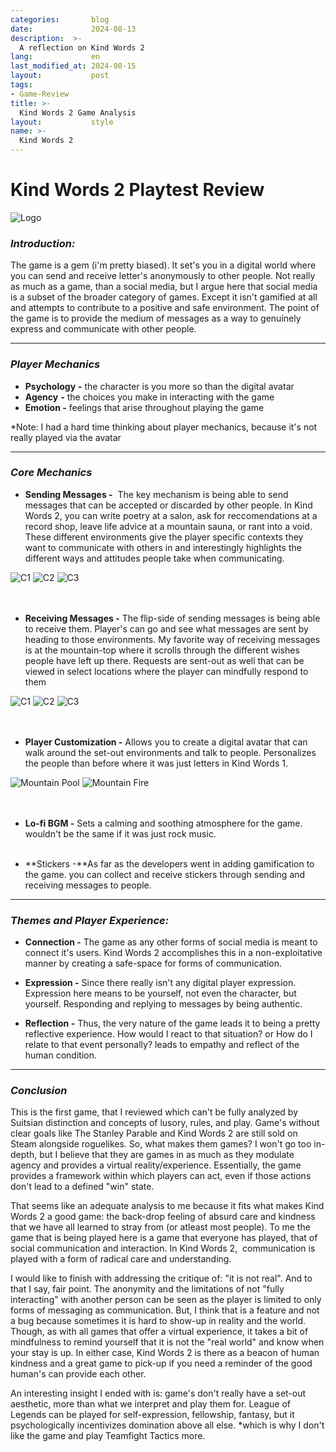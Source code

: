 ```yaml
---
categories:       blog
date:             2024-08-13
description:  >-
  A reflection on Kind Words 2
lang:             en
last_modified_at: 2024-08-15
layout:           post
tags:
- Game-Review
title: >-
  Kind Words 2 Game Analysis
layout:           style
name: >-
  Kind Words 2
---
```


# Kind Words 2 Playtest Review

<img src="{{ 'assets/games/kind-words-2/header.jpg' | relative_url }}" alt="Logo" class="game_logo"/>

### *Introduction:*
The game is a gem (i'm pretty biased). It set's you in a digital world where you can send and receive letter's anonymously to other people. Not really as much as a game, than a social media, but I argue here that social media is a subset of the broader category of games. Except it isn't gamified at all and attempts to contribute to a positive and safe environment. The point of the game is to provide the medium of messages as a way to genuinely express and communicate with other people.


* * *

### *Player Mechanics*

- **Psychology** **-** the character is you more so than the digital avatar
- **Agency** **-** the choices you make in interacting with the game
- **Emotion -** feelings that arise throughout playing the game

*Note: I had a hard time thinking about player mechanics, because it's not really played via the avatar 

* * *

### *Core Mechanics*

- **Sending Messages -**  The key mechanism is being able to send messages that can be accepted or discarded by other people. In Kind Words 2, you can write poetry at a salon, ask for reccomendations at a record shop, leave life advice at a mountain sauna, or rant into a void.  These different environments give the player specific contexts they want to communicate with others in and interestingly highlights the different ways and attitudes people take when communicating.
<div class="picture-grid3">
  <img src="{{ 'assets/games/kind-words-2/s1.png' | relative_url }}" alt="C1">
  <img src="{{ 'assets/games/kind-words-2/s2.png' | relative_url }}" alt="C2">
  <img src="{{ 'assets/games/kind-words-2/s3.png' | relative_url }}" alt="C3"/>
</div>
<br/><br/>

- **Receiving Messages -** The flip-side of sending messages is being able to receive them. Player's can go and see what messages are sent by heading to those environments. My favorite way of receiving messages is at the mountain-top where it scrolls through the different wishes people have left up there. Requests are sent-out as well that can be viewed in select locations where the player can mindfully respond to them
<div class="picture-grid3">
  <img src="{{ 'assets/games/kind-words-2/r1.png' | relative_url }}" alt="C1">
  <img src="{{ 'assets/games/kind-words-2/r2.png' | relative_url }}" alt="C2">
  <img src="{{ 'assets/games/kind-words-2/r3.png' | relative_url }}" alt="C3"/>
</div>
<br/><br/>

- **Player Customization -** Allows you to create a digital avatar that can walk around the set-out environments and talk to people. Personalizes the people than before where it was just letters in Kind Words 1.
<div class="picture-grid2">
  <img src="{{ 'assets/games/kind-words-2/c1.png' | relative_url }}" alt="Mountain Pool">
  <img src="{{ 'assets/games/kind-words-2/c2.png' | relative_url }}" alt="Mountain Fire">
</div>
<br/><br/>

- **Lo-fi BGM -** Sets a calming and soothing atmosphere for the game. wouldn't be the same if it was just rock music.
<br/><br/>

- **Stickers -**As far as the developers went in adding gamification to the game. you can collect and receive stickers through sending and receiving messages to people.

* * *

### *Themes and Player Experience:*

- **Connection -** The game as any other forms of social media is meant to connect it's users. Kind Words 2 accomplishes this in a non-exploitative manner by creating a safe-space for forms of communication.

- **Expression -** Since there really isn't any digital player expression. Expression here means to be yourself, not even the character, but yourself. Responding and replying to messages by being authentic.

- **Reflection -** Thus, the very nature of the game leads it to being a pretty reflective experience. How would I react to that situation? or How do I relate to that event personally? leads to empathy and reflect of the human condition.

* * *

### *Conclusion*

This is the first game, that I reviewed which can't be fully analyzed by Suitsian distinction and concepts of lusory, rules, and play. Game's without clear goals like The Stanley Parable and Kind Words 2 are still sold on Steam alongside roguelikes. So, what makes them games? I won't go too in-depth, but I believe that they are games in as much as they modulate agency and provides a virtual reality/experience. Essentially, the game provides a framework within which players can act, even if those actions don't lead to a defined "win" state.

That seems like an adequate analysis to me because it fits what makes Kind Words 2 a good game: the back-drop feeling of absurd care and kindness that we have all learned to stray from (or atleast most people). To me the game that is being played here is a game that everyone has played, that of social communication and interaction. In Kind Words 2,  communication is played with a form of radical care and understanding.

I would like to finish with addressing the critique of: "it is not real". And to that I say, fair point. The anonymity and the limitations of not "fully interacting" with another person can be seen as the player is limited to only forms of messaging as communication. But, I think that is a feature and not a bug because sometimes it is hard to show-up in reality and the world. Though, as with all games that offer a virtual experience, it takes a bit of mindfulness to remind yourself that it is not the "real world" and know when your stay is up. In either case, Kind Words 2 is there as a beacon of human kindness and a great game to pick-up if you need a reminder of the good human's can provide each other.

An interesting insight I ended with is: game's don't really have a set-out aesthetic, more than what we interpret and play them for. League of Legends can be played for self-expression, fellowship, fantasy, but it psychologically incentivizes domination above all else. *which is why I don't like the game and play Teamfight Tactics more.